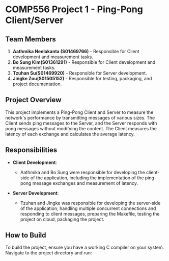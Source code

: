 # COMP556 Project 1 - Ping-Pong Client/Server

## Team Members

1. **Aathmika Neelakanta (S01469766)** - Responsible for Client development and measurement tasks.
2. **Bo Sung Kim(S01361291)** - Responsible for Client development and measurement tasks.
3. **Tzuhan Su(S01469920)** - Responsible for Server development.
4. **Jingke Zou(S01505152)** - Responsible for testing, packaging, and project documentation.

## Project Overview

This project implements a Ping-Pong Client and Server to measure the network's performance by transmitting messages of various sizes. The Client sends ping messages to the Server, and the Server responds with pong messages without modifying the content. The Client measures the latency of each exchange and calculates the average latency.

## Responsibilities

- **Client Development**: 
  - Aathmika and Bo Sung were responsible for developing the client-side of the application, including the implementation of the ping-pong message exchanges and measurement of latency.
  
- **Server Development**: 
  - Tzuhan and Jingke was responsible for developing the server-side of the application, handling multiple concurrent connections and responding to client messages, preparing the Makefile, testing the project on cloud, packaging the project.
  

## How to Build

To build the project, ensure you have a working C compiler on your system. Navigate to the project directory and run: